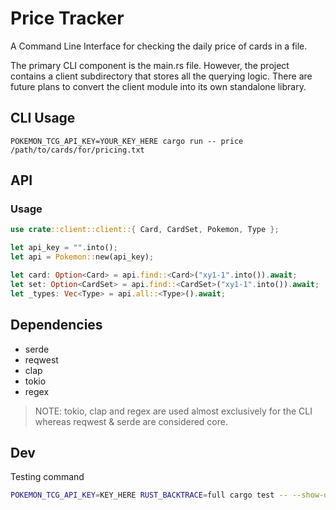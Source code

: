 # Price Tracker
A Command Line Interface for checking the daily price of cards in a file.

The primary CLI component is the main.rs file.
However, the project contains a client subdirectory that stores all the querying logic. There are future plans to convert the client module into its own standalone library.

## CLI Usage

```
POKEMON_TCG_API_KEY=YOUR_KEY_HERE cargo run -- price /path/to/cards/for/pricing.txt
```

## API

### Usage

```rust
use crate::client::client::{ Card, CardSet, Pokemon, Type };

let api_key = "".into();
let api = Pokemon::new(api_key);

let card: Option<Card> = api.find::<Card>("xy1-1".into()).await;
let set: Option<CardSet> = api.find::<CardSet>("xy1-1".into()).await;
let _types: Vec<Type> = api.all::<Type>().await;
```

## Dependencies
- serde
- reqwest
- clap
- tokio
- regex

> NOTE: tokio, clap and regex are used almost exclusively for the CLI whereas reqwest & serde are considered core.

## Dev

Testing command
```bash
POKEMON_TCG_API_KEY=KEY_HERE RUST_BACKTRACE=full cargo test -- --show-output
```